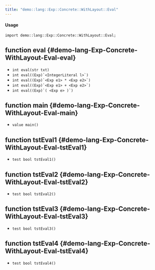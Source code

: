 ```yaml
---
title: "demo::lang::Exp::Concrete::WithLayout::Eval"
---
```


#### Usage

`import demo::lang::Exp::Concrete::WithLayout::Eval;`


## function eval {#demo-lang-Exp-Concrete-WithLayout-Eval-eval}

* ``int eval(str txt)``
* ``int eval((Exp)`<IntegerLiteral l>`)``
* ``int eval((Exp)`<Exp e1> * <Exp e2>`)``
* ``int eval((Exp)`<Exp e1> + <Exp e2>`)``
* ``int eval((Exp)`( <Exp e> )`)``

## function main {#demo-lang-Exp-Concrete-WithLayout-Eval-main}

* ``value main()``

## function tstEval1 {#demo-lang-Exp-Concrete-WithLayout-Eval-tstEval1}

* ``test bool tstEval1()``

## function tstEval2 {#demo-lang-Exp-Concrete-WithLayout-Eval-tstEval2}

* ``test bool tstEval2()``

## function tstEval3 {#demo-lang-Exp-Concrete-WithLayout-Eval-tstEval3}

* ``test bool tstEval3()``

## function tstEval4 {#demo-lang-Exp-Concrete-WithLayout-Eval-tstEval4}

* ``test bool tstEval4()``

